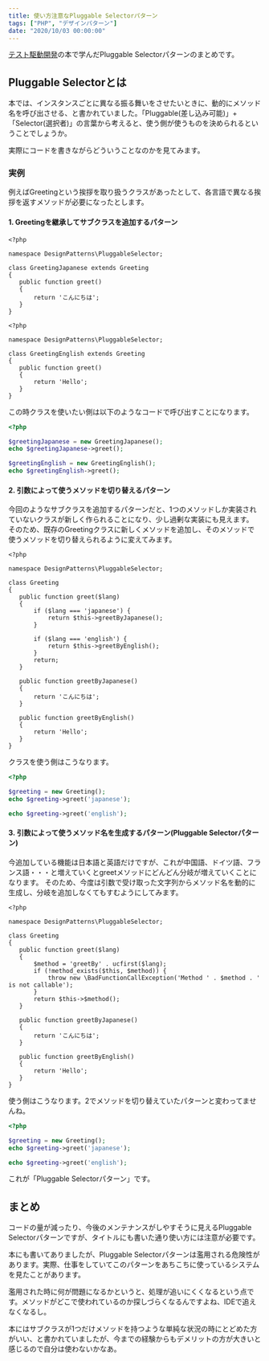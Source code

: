 ```yaml
---
title: 使い方注意なPluggable Selectorパターン
tags: ["PHP", "デザインパターン"]
date: "2020/10/03 00:00:00"
---
```


<a href="https://www.amazon.co.jp/dp/B077D2L69C/ref=dp-kindle-redirect?_encoding=UTF8&amp;btkr=1" target="_blank">テスト駆動開発</a>の本で学んだPluggable Selectorパターンのまとめです。

## Pluggable Selectorとは

本では、インスタンスごとに異なる振る舞いをさせたいときに、動的にメソッド名を呼び出させる、と書かれていました。「Pluggable(差し込み可能)」+「Selector(選択者)」の言葉から考えると、使う側が使うものを決められるということでしょうか。

実際にコードを書きながらどういうことなのかを見てみます。

### 実例

例えばGreetingという挨拶を取り扱うクラスがあったとして、各言語で異なる挨拶を返すメソッドが必要になったとします。

#### 1. Greetingを継承してサブクラスを追加するパターン

```php[GreetingJapanese.php]
<?php

namespace DesignPatterns\PluggableSelector;

class GreetingJapanese extends Greeting
{
   public function greet()
   {
       return 'こんにちは';
   }
}
```

```php[GreetingEnglish.php]
<?php

namespace DesignPatterns\PluggableSelector;

class GreetingEnglish extends Greeting
{
   public function greet()
   {
       return 'Hello';
   }
}
```

この時クラスを使いたい側は以下のようなコードで呼び出すことになります。

```php
<?php

$greetingJapanese = new GreetingJapanese();
echo $greetingJapanese->greet();

$greetingEnglish = new GreetingEnglish();
echo $greetingEnglish->greet();
```

#### 2. 引数によって使うメソッドを切り替えるパターン

今回のようなサブクラスを追加するパターンだと、1つのメソッドしか実装されていないクラスが新しく作られることになり、少し過剰な実装にも見えます。
そのため、既存のGreetingクラスに新しくメソッドを追加し、そのメソッドで使うメソッドを切り替えられるように変えてみます。

```php[Greeting.php]
<?php

namespace DesignPatterns\PluggableSelector;

class Greeting
{
   public function greet($lang)
   {
       if ($lang === 'japanese') {
           return $this->greetByJapanese();
       }
       
       if ($lang === 'english') {
           return $this->greetByEnglish();
       }
       return;
   }

   public function greetByJapanese()
   {
       return 'こんにちは';
   }

   public function greetByEnglish()
   {
       return 'Hello';
   }
}
```

クラスを使う側はこうなります。

```php
<?php

$greeting = new Greeting();
echo $greeting->greet('japanese');

echo $greeting->greet('english');
```

#### 3. 引数によって使うメソッド名を生成するパターン(Pluggable Selectorパターン)

今追加している機能は日本語と英語だけですが、これが中国語、ドイツ語、フランス語・・・と増えていくとgreetメソッドにどんどん分岐が増えていくことになります。
そのため、今度は引数で受け取った文字列からメソッド名を動的に生成し、分岐を追加しなくてもすむようにしてみます。

```php[Greeting.php]
<?php

namespace DesignPatterns\PluggableSelector;

class Greeting
{
   public function greet($lang)
   {
       $method = 'greetBy' . ucfirst($lang);
       if (!method_exists($this, $method)) {
           throw new \BadFunctionCallException('Method ' . $method . ' is not callable');
       }
       return $this->$method();
   }

   public function greetByJapanese()
   {
       return 'こんにちは';
   }

   public function greetByEnglish()
   {
       return 'Hello';
   }
}
```

使う側はこうなります。2でメソッドを切り替えていたパターンと変わってませんね。

```php
<?php

$greeting = new Greeting();
echo $greeting->greet('japanese');

echo $greeting->greet('english');​
```

これが「Pluggable Selectorパターン」です。

## まとめ

コードの量が減ったり、今後のメンテナンスがしやすそうに見えるPluggable Selectorパターンですが、タイトルにも書いた通り使い方には注意が必要です。

本にも書いてありましたが、Pluggable Selectorパターンは濫用される危険性があります。実際、仕事をしていてこのパターンをあちこちに使っているシステムを見たことがあります。

濫用された時に何が問題になるかというと、処理が追いにくくなるという点です。メソッドがどこで使われているのか探しづらくなるんですよね、IDEで追えなくなるし。

本にはサブクラスが1つだけメソッドを持つような単純な状況の時にとどめた方がいい、と書かれていましたが、今までの経験からもデメリットの方が大きいと感じるので自分は使わないかなあ。
